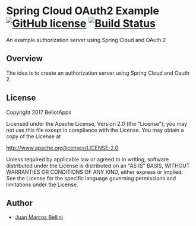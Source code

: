 # Spring Cloud OAuth2 Example [![GitHub license](https://img.shields.io/badge/license-Apache%20License%202.0-blue.svg?style=flat)](http://www.apache.org/licenses/LICENSE-2.0) [![Build Status](https://travis-ci.org/juanmbellini/spring-cloud-oauth2-example.svg?branch=master)](https://travis-ci.org/juanmbellini/spring-boot-example)

An example authorization server using Spring Cloud and OAuth 2

## Overview

The idea is to create an authorization server using Spring Cloud and Oauth 2.

## License

Copyright 2017 BellotApps

Licensed under the Apache License, Version 2.0 (the "License");
you may not use this file except in compliance with the License.
You may obtain a copy of the License at

   http://www.apache.org/licenses/LICENSE-2.0

Unless required by applicable law or agreed to in writing, software
distributed under the License is distributed on an "AS IS" BASIS,
WITHOUT WARRANTIES OR CONDITIONS OF ANY KIND, either express or implied.
See the License for the specific language governing permissions and
limitations under the License.

## Author
* [Juan Marcos Bellini](https://github.com/juanmbellini)